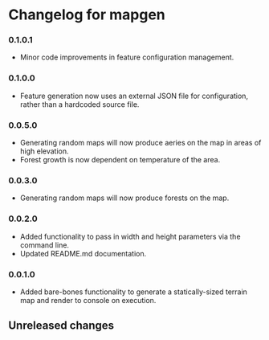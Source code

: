 # Changelog for mapgen

### 0.1.0.1
 * Minor code improvements in feature configuration management.

### 0.1.0.0
 * Feature generation now uses an external JSON file for configuration, rather than a hardcoded source file.

### 0.0.5.0
* Generating random maps will now produce aeries on the map in areas of high elevation.
* Forest growth is now dependent on temperature of the area.

### 0.0.3.0
* Generating random maps will now produce forests on the map.

### 0.0.2.0
* Added functionality to pass in width and height parameters via the command line.
* Updated README.md documentation.

### 0.0.1.0
* Added bare-bones functionality to generate a statically-sized terrain map and render to console on execution.

## Unreleased changes
